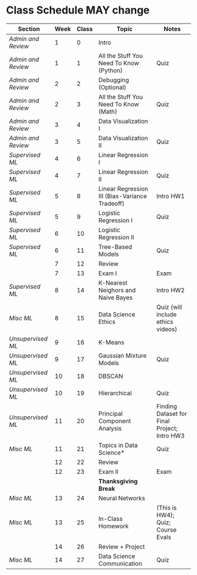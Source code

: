 # Class Schedule MAY change

| **Section**            | **Week** | **Class** | **Topic**                                      | **Notes**                                    |
|------------------------|----------|-----------|------------------------------------------------|----------------------------------------------|
| *Admin and Review*     | 1        | 0         | Intro                                          |                                              |
| *Admin and Review*     | 1        | 1         | All the Stuff You Need To Know (Python)        | Quiz                                         |
| *Admin and Review*     | 2        | 2         | Debugging (Optional)                           |                                              |
| *Admin and Review*     | 2        | 3         | All the Stuff You Need To Know (Math)          | Quiz                                         |
| *Admin and Review*     | 3        | 4         | Data Visualization I                           |                                              |
| *Admin and Review*     | 3        | 5         | Data Visualization II                          | Quiz                                         |
| *Supervised ML*        | 4        | 6         | Linear Regression I                            |                                              |
| *Supervised ML*        | 4        | 7         | Linear Regression II                           | Quiz                                         |
| *Supervised ML*        | 5        | 8         | Linear Regression III (Bias-Variance Tradeoff) | Intro HW1                                    |
| *Supervised ML*        | 5        | 9         | Logistic Regression I                          | Quiz                                         |
| *Supervised ML*        | 6        | 10        | Logistic Regression II                         |                                              |
| *Supervised ML*        | 6        | 11        | Tree-Based Models                              | Quiz                                         |
|                        | 7        | 12        | Review                                         |                                              |
|                        | 7        | 13        | Exam I                                         | Exam                                         |
| *Supervised ML*        | 8        | 14        | K-Nearest Neighors and Naive Bayes             | Intro HW2                                    |
| *Misc ML*              | 8        | 15        | Data Science Ethics                            | Quiz (will include ethics videos)            |
| *Unsupervised ML*      | 9        | 16        | K-Means                                        |                                              |
| *Unsupervised ML*      | 9        | 17        | Gaussian Mixture Models                        | Quiz                                         |
| *Unsupervised ML*      | 10       | 18        | DBSCAN                                         |                                              |
| *Unsupervised ML*      | 10       | 19        | Hierarchical                                   | Quiz                                         |
| *Unsupervised ML*      | 11       | 20        | Principal Component Analysis                   | Finding Dataset for Final Project; Intro HW3 |
| *Misc ML*              | 11       | 21        | Topics in Data Science*                        | Quiz                                         |
|                        | 12       | 22        | Review                                         |                                              |
|                        | 12       | 23        | Exam II                                        | Exam                                         |
|                        |          |           | **Thanksgiving Break**                         |                                              |
| *Misc ML*              | 13       | 24        | Neural Networks                                |                                              |
| *Misc ML*              | 13       | 25        | In-Class Homework                              | (This is HW4); Quiz; Course Evals            |
|                        | 14       | 26        | Review + Project                               |                                              |
| *Misc ML*              | 14       | 27        | Data Science Communication                     | Quiz                                         |